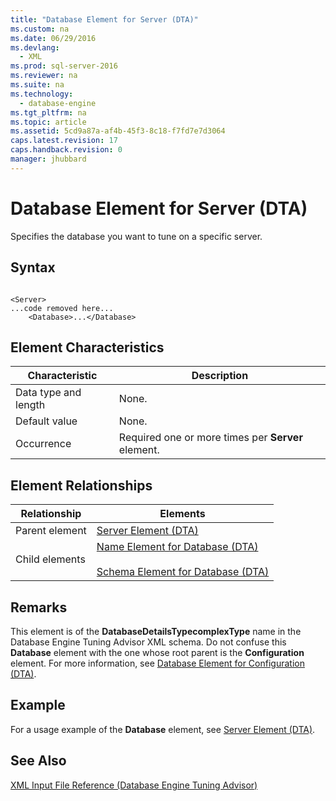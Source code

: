```yaml
---
title: "Database Element for Server (DTA)"
ms.custom: na
ms.date: 06/29/2016
ms.devlang: 
  - XML
ms.prod: sql-server-2016
ms.reviewer: na
ms.suite: na
ms.technology: 
  - database-engine
ms.tgt_pltfrm: na
ms.topic: article
ms.assetid: 5cd9a87a-af4b-45f3-8c18-f7fd7e7d3064
caps.latest.revision: 17
caps.handback.revision: 0
manager: jhubbard
---
```

# Database Element for Server (DTA)
Specifies the database you want to tune on a specific server.  
  
## Syntax  
  
```  
  
<Server>  
...code removed here...  
    <Database>...</Database>  
```  
  
## Element Characteristics  
  
|Characteristic|Description|  
|--------------------|-----------------|  
|Data type and length|None.|  
|Default value|None.|  
|Occurrence|Required one or more times per **Server** element.|  
  
## Element Relationships  
  
|Relationship|Elements|  
|------------------|--------------|  
|Parent element|[Server Element (DTA)](../../Topics/TopicNameNotContainA/Server-Element--DTA-.md)|  
|Child elements|[Name Element for Database (DTA)](../../Topics/TopicNameNotContainA/Name-Element-for-Database--DTA-.md)<br /><br /> [Schema Element for Database (DTA)](../../Topics/TopicNameNotContainA/Schema-Element-for-Database--DTA-.md)|  
  
## Remarks  
 This element is of the **DatabaseDetailsTypecomplexType** name in the Database Engine Tuning Advisor XML schema. Do not confuse this **Database** element with the one whose root parent is the **Configuration** element. For more information, see [Database Element for Configuration (DTA)](../../Topics/TopicNameNotContainA/Database-Element-for-Configuration--DTA-.md).  
  
## Example  
 For a usage example of the **Database** element, see [Server Element (DTA)](../../Topics/TopicNameNotContainA/Server-Element--DTA-.md).  
  
## See Also  
 [XML Input File Reference (Database Engine Tuning Advisor)](../../Topics/TopicNameNotContainA/XML-Input-File-Reference--Database-Engine-Tuning-Advisor-.md)